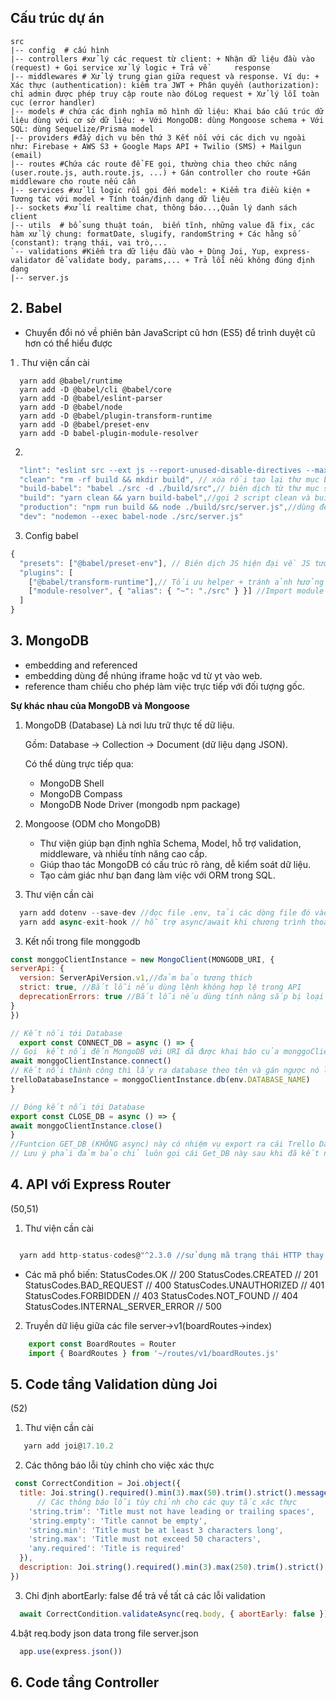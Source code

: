 ## Cấu trúc dự án

```shell
src
|-- config  # cấu hình
|-- controllers #xử lý các request từ client: + Nhận dữ liệu đầu vào (request) + Gọi service xử lý logic + Trả về      response         
|-- middlewares # Xử lý trung gian giữa request và response. Ví dụ: + Xác thực (authentication): kiểm tra JWT + Phân quyền (authorization): chỉ admin được phép truy cập route nào đóLog request + Xử lý lỗi toàn cục (error handler)
|-- models # chứa các định nghĩa mô hình dữ liệu: Khai báo cấu trúc dữ liệu dùng với cơ sở dữ liệu: + Với MongoDB: dùng Mongoose schema + Với SQL: dùng Sequelize/Prisma model
|-- providers #đẩy dịch vụ bên thứ 3 Kết nối với các dịch vụ ngoài như: Firebase + AWS S3 + Google Maps API + Twilio (SMS) + Mailgun (email)
|-- routes #Chứa các route để FE gọi, thường chia theo chức năng (user.route.js, auth.route.js, ...) + Gán controller cho route +Gán middleware cho route nếu cần
|-- services #xử lí logic rồi gọi đến model: + Kiểm tra điều kiện + Tương tác với model + Tính toán/định dạng dữ liệu
|-- sockets #xử lí realtime chat, thông báo...,Quản lý danh sách client
|-- utils  # bổ sung thuật toán,  biến tĩnh, những value đã fix, các hàm xử lý chung: formatDate, slugify, randomString + Các hằng số (constant): trạng thái, vai trò,...
`-- validations #Kiểm tra dữ liệu đầu vào + Dùng Joi, Yup, express-validator để validate body, params,... + Trả lỗi nếu không đúng định dạng
|-- server.js
```

## 2. Babel 
- Chuyển đổi nó về phiên bản JavaScript cũ hơn (ES5) để trình duyệt cũ hơn có thể hiểu được

1 . Thư viện cần cài
```javscript
  yarn add @babel/runtime
  yarn add -D @babel/cli @babel/core 
  yarn add -D @babel/eslint-parser
  yarn add -D @babel/node
  yarn add -D @babel/plugin-transform-runtime
  yarn add -D @babel/preset-env
  yarn add -D babel-plugin-module-resolver
```

2. 
```javascript
  "lint": "eslint src --ext js --report-unused-disable-directives --max-warnings 0",
  "clean": "rm -rf build && mkdir build", // xóa rồi tạo lại thư mục build 
  "build-babel": "babel ./src -d ./build/src",// biên dịch từ thư mục src snag build/src
  "build": "yarn clean && yarn build-babel",//gọi 2 script clean và build
  "production": "npm run build && node ./build/src/server.js",//dùng để chạy môi trường production  
  "dev": "nodemon --exec babel-node ./src/server.js"
```

3. Config babel
```javascript
{
  "presets": ["@babel/preset-env"], // Biên dịch JS hiện đại về JS tương thích 
  "plugins": [
    ["@babel/transform-runtime"],//	Tối ưu helper + tránh ảnh hưởng global
    ["module-resolver", { "alias": { "~": "./src" } }] //Import module dễ dàng hơn với đường dẫn ngắn gọn
  ]
}
```
## 3. MongoDB
- embedding and referenced
- embedding dùng để nhúng iframe hoặc vd từ yt vào web.
- reference tham chiếu cho phép làm việc trực tiếp với đối tượng gốc.
 
**Sự khác nhau của MongoDB và Mongoose**
1. MongoDB (Database)
    Là nơi lưu trữ thực tế dữ liệu.

    Gồm: Database → Collection → Document (dữ liệu dạng JSON).

    Có thể dùng trực tiếp qua:

    + MongoDB Shell
    + MongoDB Compass
    + MongoDB Node Driver (mongodb npm package)

2. Mongoose (ODM cho MongoDB)
    - Thư viện giúp bạn định nghĩa Schema, Model, hỗ trợ validation, middleware, và nhiều tính năng cao cấp.
    - Giúp thao tác MongoDB có cấu trúc rõ ràng, dễ kiểm soát dữ liệu.
    - Tạo cảm giác như bạn đang làm việc với ORM trong SQL.
4. Thư viện cần cài
  ``` javascript
    yarn add dotenv --save-dev //đọc file .env, tải các dòng file đó vào biến process.env vì .env lưu dữ liệu nhạy cảm
    yarn add async-exit-hook // hỗ trợ async/await khi chương trình thoát, kiểm soát tài nguyên khi thoát
  ```
3. Kết nối
  trong file monggodb
  ```javascript
  const monggoClientInstance = new MongoClient(MONGODB_URI, {
  serverApi: {
    version: ServerApiVersion.v1,//đảm bảo tương thích
    strict: true, //Bắt lỗi nếu dùng lệnh không hợp lệ trong API
    deprecationErrors: true //Bắt lỗi nếu dùng tính năng sắp bị loại bỏ
  }
  })

  // Kết nối tới Database
    export const CONNECT_DB = async () => {
  // Gọi  kết nối đến MongoDB với URI dã được khai báo của monggoClientInstance
  await monggoClientInstance.connect()
  // Kết nối thành công thì lấy ra database theo tên và gán ngược nó lại vào biến trelloDatabaseInstance ở trên của ta
  trelloDatabaseInstance = monggoClientInstance.db(env.DATABASE_NAME)
  }

  // Đóng kết nối tới Database
  export const CLOSE_DB = async () => {
  await monggoClientInstance.close()
  }
  //Funtcion GET_DB (KHÔNG async) này có nhiệm vụ export ra cái Trello Database instance sau khi đã connect thành công tới MongoDB để chúng ta sử dụng ở nhiều nơi khác nhau trong nhiều code.
  // Lưu ý phải đảm bảo chỉ luôn gọi cái Get_DB này sau khi đã kết nối thành công tới MongoDB
  
  ```


## 4. API với Express Router
(50,51)
1. Thư viện cần cài   
  ```javascript
  
    yarn add http-status-codes@"^2.3.0 //sử dụng mã trạng thái HTTP thay vì nhớ số mã 
  ```
  - Các mã phổ biến: 
    StatusCodes.OK                   // 200
    StatusCodes.CREATED              // 201
    StatusCodes.BAD_REQUEST          // 400
    StatusCodes.UNAUTHORIZED         // 401
    StatusCodes.FORBIDDEN            // 403
    StatusCodes.NOT_FOUND            // 404
    StatusCodes.INTERNAL_SERVER_ERROR // 500
2. Truyền dữ liệu giữa các file
  server->v1(boardRoutes->index)
``` javascript
    export const BoardRoutes = Router
    import { BoardRoutes } from '~/routes/v1/boardRoutes.js'
```
## 5. Code tầng Validation dùng Joi
(52)
1. Thư viện cần cài
  ```javascript
     yarn add joi@17.10.2
  ```
2. Các thông báo lỗi tùy chỉnh cho việc xác thực
  ```javascript
   const CorrectCondition = Joi.object({
    title: Joi.string().required().min(3).max(50).trim().strict().messages({
        // Các thông báo lỗi tùy chỉnh cho các quy tắc xác thực
      'string.trim': 'Title must not have leading or trailing spaces',
      'string.empty': 'Title cannot be empty',
      'string.min': 'Title must be at least 3 characters long',
      'string.max': 'Title must not exceed 50 characters',
      'any.required': 'Title is required'
    }),
    description: Joi.string().required().min(3).max(250).trim().strict(),
  })
  ```
3. Chỉ định abortEarly: false để trả về tất cả các lỗi validation
  ```javascript
    await CorrectCondition.validateAsync(req.body, { abortEarly: false })
  ```
4.bật req.body json data trong file server.json
```javascript
  app.use(express.json())
```

## 6. Code tầng Controller 



  
